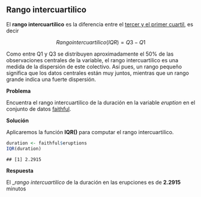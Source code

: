 

## Rango intercuartilico

El __rango intercuartilico__ es la diferencia entre el [tercer y el primer cuartil](quartile.md), es decir

$$
Rango intercuartilico (IQR) = Q3 - Q1
$$

Como entre Q1 y Q3 se distribuyen aproximadamente el 50% de las observaciones centrales de la variable, el rango intercuartilico es una medida de la dispersión de este colectivo. Así pues, un rango pequeño significa que los datos centrales están muy juntos, mientras que un rango grande indica una fuerte dispersión.

__Problema__

Encuentra el rango intercuartilico de la duración en la variable _eruption_ en el conjunto de datos [faithful](../chapter2/README.md).

__Solución__

Aplicaremos la función __IQR()__ para computar el rango intercuartilico.


```r
duration <- faithful$eruptions
IQR(duration)
```

```
## [1] 2.2915
```
__Respuesta__

El __rango intercuartilico_ de la duración en las erupciones es de __2.2915__ minutos

